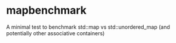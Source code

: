 # mapbenchmark
A minimal test to benchmark std::map vs std::unordered_map (and potentially other associative containers)
